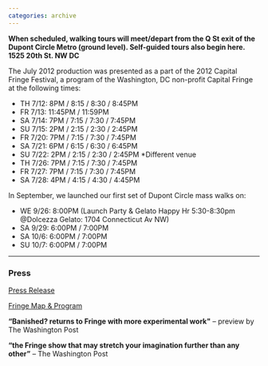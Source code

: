 ```yaml
---
categories: archive
---
```

**When scheduled, walking tours will meet/depart from the Q St exit of the Dupont Circle Metro (ground level). Self-guided tours also begin here. 1525 20th St. NW DC**

The July 2012 production was presented as a part of the 2012 Capital Fringe Festival, a program of the Washington, DC non-profit Capital Fringe at the following times:

- TH 7/12: 8PM / 8:15 / 8:30 / 8:45PM
- FR 7/13: 11:45PM / 11:59PM
- SA 7/14: 7PM / 7:15 / 7:30 / 7:45PM
- SU 7/15: 2PM / 2:15 / 2:30 / 2:45PM
- FR 7/20: 7PM / 7:15 / 7:30 / 7:45PM
- SA 7/21: 6PM / 6:15 / 6:30 / 6:45PM
- SU 7/22: 2PM / 2:15 / 2:30 / 2:45PM *Different venue
- TH 7/26: 7PM / 7:15 / 7:30 / 7:45PM
- FR 7/27: 7PM / 7:15 / 7:30 / 7:45PM
- SA 7/28: 4PM / 4:15 / 4:30 / 4:45PM

In September, we launched our first set of Dupont Circle mass walks on:

- WE 9/26: 8:00PM (Launch Party & Gelato Happy Hr 5:30-8:30pm @Dolcezza Gelato: 1704 Connecticut Av NW)
- SA 9/29: 6:00PM / 7:00PM
- SA 10/6: 6:00PM / 7:00PM
- SU 10/7: 6:00PM / 7:00PM

----

### Press

[Press Release](http://www.banishedproductions.org/wp-content/uploads/2012/06/the-circle-PRESS-RELEASE-061512.pdf)

[Fringe Map & Program](http://www.banishedproductions.org/wp-content/uploads/2012/09/TheCircle-FringeProgram.pdf)

**“Banished? returns to Fringe with more experimental work"** – preview by The Washington Post

**“the Fringe show that may stretch your imagination further than any other”** – The Washington Post